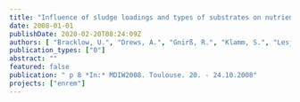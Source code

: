 ```yaml
---
title: "Influence of sludge loadings and types of substrates on nutrients removal in MBRs"
date: 2008-01-01
publishDate: 2020-02-20T08:24:09Z
authors: [ "Bracklow, U.", "Drews, A.", "Gnirß, R.", "Klamm, S.", "Lesjean, B.", "Stüber, J.", "Barjenbruch, M.", "Kraume, M." ]
publication_types: ["0"]
abstract: ""
featured: false
publication: " p 8 *In:* MDIW2008. Toulouse. 20. - 24.10.2008"
projects: ["enrem"]
---
```


